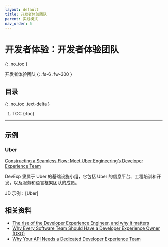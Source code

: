 ```yaml
---
layout: default
title: 开发者体验团队
parent: 实践模式
nav_order: 5
---
```


# 开发者体验：开发者体验团队
{: .no_toc }

开发者体验团队
{: .fs-6 .fw-300 }

## 目录
{: .no_toc .text-delta }

1. TOC
{:toc}

---

## 示例

### Uber

[Constructing a Seamless Flow: Meet Uber Engineering’s Developer Experience Team ](https://eng.uber.com/developer-experience/)

DevExp 隶属于 Uber 的基础设施小组，它包括 Uber 的信息平台、工程培训和开发，以及服务和语言框架团队的成员。

JD 示例：[Uber]


## 相关资料

- [The rise of the Developer Experience Engineer, and why it matters](https://www.helpnetsecurity.com/2021/07/16/developer-experience-engineer/)
- [Why Every Software Team Should Have a Developer Experience Owner (DXO)](https://loft.sh/blog/why-every-software-team-should-have-a-developer-experience-owner-dxo/)
- [Why Your API Needs a Dedicated Developer Experience Team](https://nordicapis.com/why-your-api-needs-a-dedicated-developer-experience-team/)

